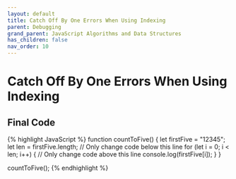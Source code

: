 ```yaml
---
layout: default
title: Catch Off By One Errors When Using Indexing
parent: Debugging
grand_parent: JavaScript Algorithms and Data Structures
has_children: false
nav_order: 10
---
```

# Catch Off By One Errors When Using Indexing

## Final Code

{% highlight JavaScript %}
function countToFive() {
  let firstFive = "12345";
  let len = firstFive.length;
  // Only change code below this line
  for (let i = 0; i < len; i++) {
  // Only change code above this line
    console.log(firstFive[i]);
  }
}

countToFive();
{% endhighlight %}
